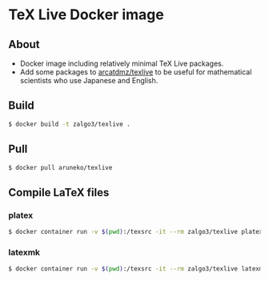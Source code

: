 # TeX Live Docker image
## About
- Docker image including relatively minimal TeX Live packages.
- Add some packages to [arcatdmz/texlive](https://github.com/arcatdmz/texlive) to be useful for mathematical scientists who use Japanese and English.

## Build

```bash
$ docker build -t zalgo3/texlive .
```

## Pull

```bash
$ docker pull aruneko/texlive
```

## Compile LaTeX files
### platex

```bash
$ docker container run -v $(pwd):/texsrc -it --rm zalgo3/texlive platex foo.tex
```

### latexmk

```bash
$ docker container run -v $(pwd):/texsrc -it --rm zalgo3/texlive latexmk -pvc foo.tex
```
